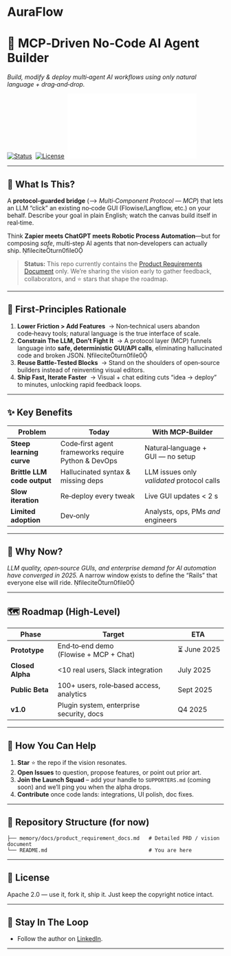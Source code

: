 # AuraFlow

# 🌟 MCP‑Driven No‑Code AI Agent Builder

*Build, modify & deploy multi‑agent AI workflows using only natural language + drag‑and‑drop.*

[![Status](https://img.shields.io/badge/status-pre‑alpha-red)](#)  [![License](https://img.shields.io/badge/license-Apache‑2.0-blue)](#)  [![PRD](./product_requirement_docs.md)](#)

---

## 🚀 What Is This?

A **protocol‑guarded bridge** (⟶ *Multi‑Component Protocol — MCP*) that lets an LLM “click” an existing no‑code GUI (Flowise/Langflow, etc.) on your behalf.  Describe your goal in plain English; watch the canvas build itself in real‑time.

Think **Zapier meets ChatGPT meets Robotic Process Automation**—but for composing *safe*, multi‑step AI agents that non‑developers can actually ship. fileciteturn0file0

> **Status:** This repo currently contains the [Product Requirements Document](./memory/docs/product_requirement_docs.md) only.  We’re sharing the vision early to gather feedback, collaborators, and ⭐ stars that shape the roadmap.

---

## 🧠 First‑Principles Rationale

1. **Lower Friction > Add Features**  → Non‑technical users abandon code‑heavy tools; natural language is the true interface of scale.
2. **Constrain The LLM, Don’t Fight It**  → A protocol layer (MCP) funnels language into **safe, deterministic GUI/API calls**, eliminating hallucinated code and broken JSON. fileciteturn0file0
3. **Reuse Battle‑Tested Blocks**  → Stand on the shoulders of open‑source builders instead of reinventing visual editors.
4. **Ship Fast, Iterate Faster**  → Visual + chat editing cuts “idea → deploy” to minutes, unlocking rapid feedback loops.

---

## ✨ Key Benefits

| Problem                     | Today                                               | With MCP‑Builder                           |
| --------------------------- | --------------------------------------------------- | ------------------------------------------ |
| **Steep learning curve**    | Code‑first agent frameworks require Python & DevOps | Natural‑language + GUI — no setup          |
| **Brittle LLM code output** | Hallucinated syntax & missing deps                  | LLM issues only *validated* protocol calls |
| **Slow iteration**          | Re‑deploy every tweak                               | Live GUI updates < 2 s                     |
| **Limited adoption**        | Dev‑only                                            | Analysts, ops, PMs *and* engineers         |

---

## 🔭 Why Now?

*LLM quality, open‑source GUIs, and enterprise demand for AI automation have converged in 2025.* A narrow window exists to define the “Rails” that everyone else will ride. fileciteturn0file0

---

## 🗺️ Roadmap (High‑Level)

| Phase            | Target                                   | ETA          |
| ---------------- | ---------------------------------------- | ------------ |
| **Prototype**    | End‑to‑end demo (Flowise + MCP + Chat)   |  ⏳ June 2025 |
| **Closed Alpha** | <10 real users, Slack integration        |  July 2025   |
| **Public Beta**  | 100+ users, role‑based access, analytics |  Sept 2025   |
| **v1.0**         | Plugin system, enterprise security, docs |  Q4 2025     |

<!-- Replace these with GitHub projects/issues once development starts -->

---

## 🤝 How You Can Help

1. **Star** ⭐ the repo if the vision resonates.
2. **Open Issues** to question, propose features, or point out prior art.
3. **Join the Launch Squad** – add your handle to `SUPPORTERS.md` (coming soon) and we’ll ping you when the alpha drops.
4. **Contribute** once code lands: integrations, UI polish, doc fixes.

---

## 📂 Repository Structure (for now)

```
├── memory/docs/product_requirement_docs.md   # Detailed PRD / vision document
└── README.md                                 # You are here
```

---

## 📝 License

Apache 2.0 — use it, fork it, ship it.  Just keep the copyright notice intact.

---

## 📣 Stay In The Loop

* Follow the author on [LinkedIn](https://www.linkedin.com/in/bo-ting-wang/).

---

<!-- SEO: no‑code AI agent builder, natural language workflow automation, multi‑agent orchestration, LLM GUI bridge, MCP server, build AI without coding, visual AI workflow tool -->
